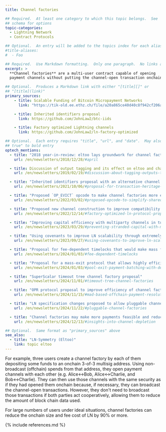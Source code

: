 ```yaml
---
title: Channel factories

## Required.  At least one category to which this topic belongs.  See
## schema for options
topic-categories:
  - Lightning Network
  - Contract Protocols

## Optional.  An entry will be added to the topics index for each alias
#title-aliases:
#  - Foo

## Required.  Use Markdown formatting.  Only one paragraph.  No links allowed.
excerpt: >
  **Channel factories** are a multi-user contract capable of opening
  payment channels without putting the channel-open transaction onchain.

## Optional.  Produces a Markdown link with either "[title][]" or
## "[title](link)"
primary_sources:
    - title: Scalable Funding of Bitcoin Micropayment Networks
      link: "https://tik-old.ee.ethz.ch/file/a20a865ce40d40c8f942cf206a7cba96/Scalable_Funding_Of_Blockchain_Micropayment_Networks.pdf"

    - title: Inherited identifiers proposal
      link: https://github.com/JohnLaw2/btc-iids

    - title: Factory optimized Lightning channels
      link: https://github.com/JohnLaw2/ln-factory-optimized

## Optional.  Each entry requires "title", "url", and "date".  May also use "feature:
## true" to bold entry
optech_mentions:
  - title: "2018 year-in-review: eltoo lays groundwork for channel factories"
    url: /en/newsletters/2018/12/28/#april

  - title: Discussion of output tagging and its effect on eltoo and channel factories
    url: /en/newsletters/2019/02/19/#discussion-about-tagging-outputs-to-enable-restricted-features-on-spending

  - title: "Inherited identifiers proposal with an alternative channel factory design"
    url: /en/newsletters/2021/10/06/#proposal-for-transaction-heritage-identifiers

  - title: "Proposed `OP_EVICT` opcode to make channel factories more efficient"
    url: /en/newsletters/2022/03/02/#proposed-opcode-to-simplify-shared-utxo-ownership

  - title: "Proposed new channel construction to improve compatibility with channel factories"
    url: /en/newsletters/2022/12/14/#factory-optimized-ln-protocol-proposal

  - title: "Improving capital efficiency with multiparty channels in tunable penality channel factories"
    url: /en/newsletters/2023/03/29/#preventing-stranded-capital-with-multiparty-channels-and-channel-factories

  - title: "Using covenants to improve LN scalability through extremely efficient channel factories"
    url: /en/newsletters/2023/09/27/#using-covenants-to-improve-ln-scalability

  - title: "Proposal for fee-dependent timelocks that would make mass factory closures more safe"
    url: /en/newsletters/2024/01/03/#fee-dependent-timelocks

  - title: "Proposal for a mass-exit protocol that allows highly efficient payment batching"
    url: /en/newsletters/2024/01/03/#pool-exit-payment-batching-with-delegation-using-fraud-proofs

  - title: "SuperScalar timeout tree channel factory proposal"
    url: /en/newsletters/2024/11/01/#timeout-tree-channel-factories

  - title: "OPR protocol proposal to improve efficiency of channel factories"
    url: /en/newsletters/2024/11/15/#mad-based-offchain-payment-resolution-opr-protocol

  - title: "LN specification changes proposed to allow pluggable channel factories"
    url: /en/newsletters/2024/11/22/#pluggable-channel-factories

  - title: "Channel factories may make more payments feasible and reduce the rate of channel depletion"
    url: /en/newsletters/2024/12/13/#insights-into-channel-depletion

## Optional.  Same format as "primary_sources" above
see_also:
  - title: "LN-Symmetry (Eltoo)"
    link: topic eltoo
---
```

For example, three users create a channel factory by each of them
depositing some funds to an onchain 3-of-3 multisig address.  Using
non-broadcast (offchain) spends from that address, they open payment
channels with each other (e.g. Alice↔Bob, Alice↔Charlie, and
Bob↔Charlie).  They can then use those channels with the same security
as if they had opened them onchain because, if necessary, they can
broadcast the channel-open transactions.  However, they don't need to
broadcast those transactions if both parties act cooperatively,
allowing them to reduce the amount of block chain data used.

For large numbers of users under ideal situations, channel factories
can reduce the onchain size and fee cost of LN by 90% or more.

{% include references.md %}
